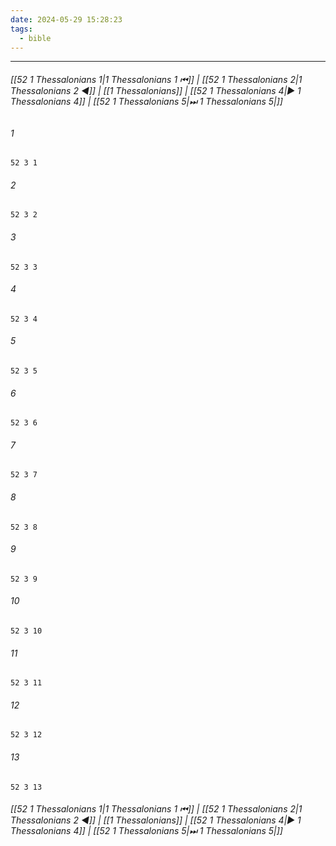 ```yaml
---
date: 2024-05-29 15:28:23
tags:
  - bible
---
```

___

###### [[52 1 Thessalonians 1|1 Thessalonians 1 ⏮]] | [[52 1 Thessalonians 2|1 Thessalonians 2 ◀]] | [[1 Thessalonians]] | [[52 1 Thessalonians 4|▶ 1 Thessalonians 4]] | [[52 1 Thessalonians 5|⏭ 1 Thessalonians 5|]]

###### 1
``` verse
52 3 1 
```
###### 2
``` verse
52 3 2 
```
###### 3
``` verse
52 3 3 
```
###### 4
``` verse
52 3 4 
```
###### 5
``` verse
52 3 5 
```
###### 6
``` verse
52 3 6 
```
###### 7
``` verse
52 3 7 
```
###### 8
``` verse
52 3 8 
```
###### 9
``` verse
52 3 9 
```
###### 10
``` verse
52 3 10 
```
###### 11
``` verse
52 3 11 
```
###### 12
``` verse
52 3 12 
```
###### 13
``` verse
52 3 13 
```

###### [[52 1 Thessalonians 1|1 Thessalonians 1 ⏮]] | [[52 1 Thessalonians 2|1 Thessalonians 2 ◀]] | [[1 Thessalonians]] | [[52 1 Thessalonians 4|▶ 1 Thessalonians 4]] | [[52 1 Thessalonians 5|⏭ 1 Thessalonians 5|]]

